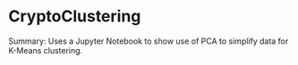 # CryptoClustering

Summary:
Uses a Jupyter Notebook to show use of PCA to simplify data for K-Means clustering.